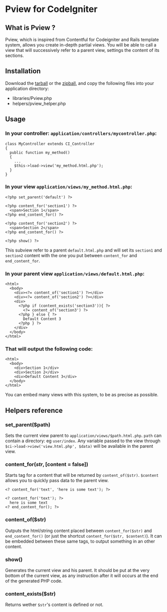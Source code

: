 Pview for CodeIgniter
=====================
What is Pview ?
---------------

Pview, which is inspired from Contentful for Codeigniter and Rails template system, allows you create in-depth partial views.
You will be able to call a view that will successively refer to a parent view, settings the content of its sections.

Installation
------------

Download the [tarball][1] or the [zipball][2], and copy the following files into your application directory:
   * libraries/Pview.php
   * helpers/pview\_helper.php

Usage
-----

### In your controller: `application/controllers/mycontroller.php`:

    class MyController extends CI_Controller
    {
      public function my_method()
      {
        ...
        $this->load->view('my_method.html.php');
      }
    }

### In your view `application/views/my_method.html.php`:

    <?php set_parent('default') ?>
    
    <?php content_for('section1') ?>
      <span>Section 1</span>
    <?php end_content_for() ?>
    
    <?php content_for('section2') ?>
      <span>Section 2</span>
    <?php end_content_for() ?>
    
    <?php show() ?>

  This subview refer to a parent `default.html.php` and will set its `section1` and `section2` content with the one you put between `content_for` and `end_content_for`.

### In your parent view `application/views/default.html.php`:

    <html>
      <body>
        <div><?= content_of('section1') ?></div>
        <div><?= content_of('section2') ?></div>
        <div>
          <?php if (content_exists('section3')){ ?>
            <?= content_of('section3') ?>
          <?php } else { ?>
            Default Content 3
          <?php } ?>
        </div>            
      </body>
    </html>

### That will output the following code:

    <html>
      <body>
        <div>Section 1</div>
        <div>Section 2</div>
        <div>Default Content 3</div>
      </body>
    </html>

You can embed many views with this system, to be as precise as possible.

Helpers reference
----------------

### set_parent($path)

Sets the current view parent to `application/views/$path.html.php`. `path` can contain a directory: eg `user/index`.
Any variable passed to the view through `$ci->load->view('view.html.php', $data)` will be available in the parent view.

### content_for($str, [$content = false])

Starts tag for a content that will be returned by `content_of($str)`.
`$content` allows you to quickly pass data to the parent view.

    <? content_for('text', 'here is some text'); ?>

    <? content_for('text'); ?>
      here is some text
    <? end_content_for(); ?>

### content_of($str)

Outputs the html/string content placed between `content_for($str)` and `end_content_for()` (or just the shortcut `content_for($str, $content)`).
It can be embedded between these same tags, to output something in an other content.

### show()

Generates the current view and his parent. It should be put at the very bottom of the current view, as any instruction after it will occurs at the end of the generated PHP code.

### content_exists($str)

Returns wether `$str`'s content is defined or not.

[1]: https://github.com/ldiqual/codeigniter-pview/tarball/master
[2]: https://github.com/ldiqual/codeigniter-pveiw/zipball/master
